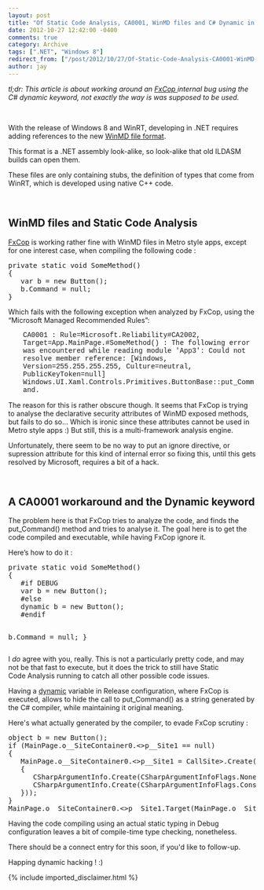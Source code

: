 ```yaml
---
layout: post
title: "Of Static Code Analysis, CA0001, WinMD files and C# Dynamic in Metro Style apps"
date: 2012-10-27 12:42:00 -0400
comments: true
category: Archive
tags: [".NET", "Windows 8"]
redirect_from: ["/post/2012/10/27/Of-Static-Code-Analysis-CA0001-WinMD-files-and-CSharp-Dynamic-in-Metro-Style-apps", "/post/2012/10/27/of-static-code-analysis-ca0001-winmd-files-and-csharp-dynamic-in-metro-style-apps"]
author: jay
---
```

<!-- more -->
<p><em>tl;dr: This article is about working around an <a href="http://msdn.microsoft.com/en-us/library/3z0aeatx.aspx">FxCop </a>internal&nbsp;bug using the C# dynamic keyword, not exactly the way is was supposed to be used.</em></p>
<p><em></em>&nbsp;</p>
<p>With the release of Windows 8 and WinRT, developing in .NET requires adding references to the new <a href="http://msdn.microsoft.com/en-us/library/windows/apps/hh755822.aspx">WinMD file format</a>.</p>
<p>This format is a .NET assembly look-alike, so look-alike that old ILDASM builds can open them.</p>
<p>These files are only containing stubs, the definition of types&nbsp;that come from WinRT, which is developed using native C++ code.</p>
<p>&nbsp;</p>
<h2>WinMD files and Static Code Analysis</h2>
<p><a href="http://msdn.microsoft.com/en-us/library/3z0aeatx.aspx">FxCop</a>&nbsp;is working rather fine with WinMD files in Metro style apps, except for one interest case, when compiling the following code :</p>
<pre class="brush: c-sharp">private static void SomeMethod()
{
   var b = new Button();
   b.Command = null;
}</pre>
<p>Which fails with the following exception when analyzed by FxCop, using the &ldquo;Microsoft Managed Recommended Rules&rdquo;:</p>
<p style="padding-left: 30px;"><span style="font-family: courier new,courier;">CA0001 : Rule=Microsoft.Reliability#CA2002, Target=App.MainPage.#SomeMethod() : The following error was encountered while reading module 'App3': Could not resolve member reference: [Windows, Version=255.255.255.255, Culture=neutral, PublicKeyToken=null] Windows.UI.Xaml.Controls.Primitives.ButtonBase::put_Command. </span></p>
<p>The reason for this is rather obscure though. It seems that FxCop is trying to analyse the declarative security attributes of WinMD exposed methods, but fails to do so&hellip; Which is ironic since these attributes cannot be used in Metro style apps :) But still, this is a multi-framework analysis engine.</p>
<p>Unfortunately, there seem to be no way to put an ignore directive, or supression attribute for this kind of internal error so fixing this, until this gets resolved by Microsoft, requires a bit of a hack.</p>
<p>&nbsp;</p>
<h2>A CA0001 workaround and the Dynamic keyword</h2>
<p>The problem here is that FxCop tries to analyze the code, and finds the put_Command() method and tries to analyse it. The goal here is to get the code compiled and executable, while having FxCop ignore it.</p>
<p>Here&rsquo;s how to do it :</p>
<pre class="brush: c-sharp">private static void SomeMethod()
{
   #if DEBUG
   var b = new Button();
   #else
   dynamic b = new Button();
   #endif

   b.Command = null;
}</pre>
<p>I <em>do</em> agree with you, really. This is not a particularly pretty code, and may not be that fast to execute, but it does the trick to still have Static Code&nbsp;Analysis running to catch all other possible code issues.</p>
<p>Having a <a href="http://msdn.microsoft.com/en-us/library/dd264736.aspx">dynamic</a> variable in Release configuration, where FxCop is executed, allows to hide the call to put_Command() as a string generated by the C# compiler, while maintaining it original meaning.</p>
<p>Here's what actually generated by the compiler, to evade FxCop scrutiny&nbsp;:</p>
<pre class="brush: c-sharp">object b = new Button();
if (MainPage.o__SiteContainer0.&lt;&gt;p__Site1 == null)
{
   MainPage.o__SiteContainer0.&lt;&gt;p__Site1 = CallSite&gt;.Create(Binder.SetMember(CSharpBinderFlags.None, "Command", typeof(MainPage), new CSharpArgumentInfo[]
   {
      CSharpArgumentInfo.Create(CSharpArgumentInfoFlags.None, null), 
      CSharpArgumentInfo.Create(CSharpArgumentInfoFlags.Constant, null)
   }));
}
MainPage.o__SiteContainer0.&lt;&gt;p__Site1.Target(MainPage.o__SiteContainer0.&lt;&gt;p__Site1, b, null);</pre>
<p>Having&nbsp;the code&nbsp;compiling using an actual static typing in Debug configuration leaves a bit of compile-time type checking, nonetheless.</p>
<p>There should be a connect entry for this soon, if you'd like to follow-up.</p>
<p>Happing dynamic hacking ! :)</p>
{% include imported_disclaimer.html %}

